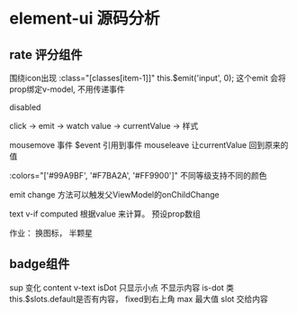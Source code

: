 # element-ui 源码分析

## rate 评分组件

  围绕icon出现  :class="[classes[item-1]]"
  this.$emit('input', 0); 这个emit 会将prop绑定v-model,
  不用传递事件

  disabled

  click -> emit -> watch value -> currentValue -> 样式

  mousemove 事件  $event 引用到事件
  mouseleave  让currentValue 回到原来的值

  :colors="['#99A9BF', '#F7BA2A', '#FF9900']" 不同等级支持不同的颜色

  emit change 方法可以触发父ViewModel的onChildChange

  text  v-if   computed 根据value 来计算。 预设prop数组

  作业：  换图标， 半颗星

## badge组件

  sup 变化  content v-text
  isDot 只显示小点 不显示内容  is-dot 类
  this.$slots.default是否有内容， fixed到右上角
  max 最大值
  slot 交给内容